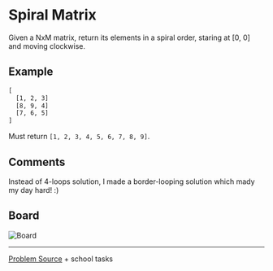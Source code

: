 # Spiral Matrix

Given a NxM matrix, return its elements in a spiral order, staring at [0, 0] and moving clockwise.

Example
-------

```txt
[
  [1, 2, 3]
  [8, 9, 4]
  [7, 6, 5]
]
```

Must return `[1, 2, 3, 4, 5, 6, 7, 8, 9]`.

Comments
--------

Instead of 4-loops solution, I made a border-looping solution which mady my day hard! :)

Board
-----

![Board](https://user-images.githubusercontent.com/4989256/33177212-83519224-d06a-11e7-86c7-f617046faf74.JPG)

---

[Problem Source](https://leetcode.com/problems/spiral-matrix/description/) + school tasks
